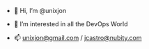 - 👋 Hi, I’m @unixjon
- 👀 I’m interested in all the DevOps World

- 📫 unixjon@gmail.com / jcastro@nubity.com

<!---
unixjon/unixjon is a ✨ special ✨ repository because its `README.md` (this file) appears on your GitHub profile.
You can click the Preview link to take a look at your changes.
--->
